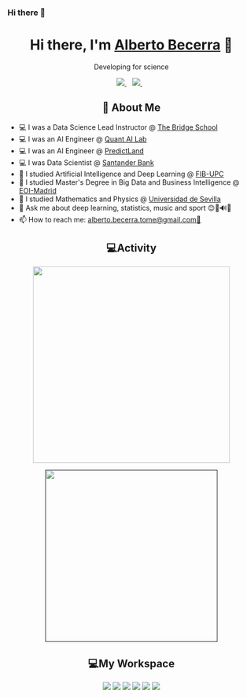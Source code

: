 ### Hi there 👋

<h1 align='center'>
    Hi there, I'm <a href="https://github.com/BecTome">Alberto Becerra</a> 👋
</h1>

<p align='center'>
Developing for science
</p>

<p align='center'>
  <a href="https://www.linkedin.com/in/alberto-becerra-ai-deeplearning-research/">
    <img src="https://img.shields.io/badge/linkedin-%230077B5.svg?&style=for-the-badge&logo=linkedin&logoColor=white" />
  </a>&nbsp;&nbsp;
  <a href="https://github.com/BecTome">
    <img src="https://img.shields.io/badge/GitHub-100000?style=for-the-badge&logo=github&logoColor=white" />
  </a>&nbsp;&nbsp;
</p>

<h2 align='center'>🧑 About Me</h2>

- 💻 I was a Data Science Lead Instructor @ [The Bridge School](https://www.thebridge.tech/)
- 💻 I was an AI Engineer @ [Quant AI Lab](https://www.quant.global/)
- 💻 I was an AI Engineer @ [PredictLand](https://www.predictland.com/)
- 💻 I was Data Scientist @ [Santander Bank](https://www.santander.com/es/home)
- 🌱 I studied Artificial Intelligence and Deep Learning @ [FIB-UPC](https://masters.fib.upc.edu/masters/master-artificial-intelligence)<br>
- 🌱 I studied Master's Degree in Big Data and Business Intelligence @ [EOI-Madrid](https://www.eoi.es/es/cursos/89492/master-en-big-data-business-analytics-madrid)<br>
- 🌱 I studied Mathematics and Physics @ [Universidad de Sevilla](https://www.us.es/estudiar/que-estudiar/oferta-de-grados/doble-grado-en-fisica-y-matematicas#edit-group-plani)<br>
- 💬 Ask me about deep learning, statistics, music and sport 😊🎵🔊📖<br>
- 📫 How to reach me: [alberto.becerra.tome@gmail.com📧](mailto:alberto.becerra.tome@gmail.com)<br>

<h2 align='center'>💻Activity</h2>
<p align='center'>
<p align='center'>
  <a href="#"><img src="https://github-readme-stats-delta-navy-96.vercel.app/api?username=bectome&show_icons=true&theme=radical" width="400"></a>
</p>


<p align='center'>
  <a href=""><img src="https://github-readme-stats-delta-navy-96.vercel.app/api/top-langs/?username=BecTome&theme=radical&show_icons=true&hide_border=false&hide=jupyter%20notebook,HTML&layout=compact" 
  width="350"></a>
</p>



<h2 align='center'>💻My Workspace</h2>
<p align='center'>
    <img src='https://img.shields.io/badge/MSI%20laptop-FF0000?style=for-the-badge&logo=msi&logoColor=black'>
    <img src='https://img.shields.io/badge/Windows-0078D6?style=for-the-badge&logo=windows&logoColor=white'>
    <img src='https://img.shields.io/badge/Ubuntu-E95420?style=for-the-badge&logo=ubuntu&logoColor=white'>
    <img src='https://img.shields.io/badge/Intel%20Core_i9_13950HX-0071C5?style=for-the-badge&logo=intel&logoColor=white'>
    <img src="https://img.shields.io/badge/RAM-32GB-%230071C5.svg?&style=for-the-badge&logoColor=white" />
    <img src='https://img.shields.io/badge/NVIDIA-RTX4070-76B900?style=for-the-badge&logo=nvidia&logoColor=white'>
</p>

<!-- <h2 align='center'>Packages and Projects</h2>

<p align='center'>
    
|package name|language|description|url|version|
|---|---|---|---|---|
|[frarch](https://github.com/victorbadenas/frarch)|python|Training Framework for Pytorch Experiments|https://pypi.org/project/frarch/|<a href=""><img src="https://img.shields.io/static/v1?label=frarch&message=v0.1.6&color=blue&style=flat&logo=python"></a>| -->
<!-- [![Readme Card](https://github-readme-stats-delta-navy-96.vercel.app/api/pin/?username=BecTome&repo=UPC_MasterArtificialIntelligence)](https://github.com/BecTome/UPC_MasterArtificialIntelligence) -->
</p>

